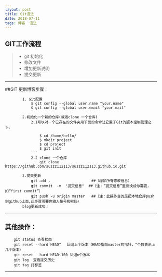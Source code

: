 ```yaml
--- 
layout: post
title: Git语法
date: 2018-07-11 
tags: 博客  语法
--- 
```


## GIT工作流程
> * git 初始化
> * 修改文件
> * 增加更新说明
> * 提交更新

***
##GIT 更新博客步骤：
  
            1. Git配置
                $ git config --global user.name "your.name"
                $ git config --global user.email "your.mail"

            2.初始化一个新的仓库(或者clone 一个仓库)
                2.1可以对一个已存在的文件夹用下面的命令让它置于Git的版本控制管理之下。

                    $ cd /home/hello/
                    $ mkdir project
                    $ cd project
                    $ git init
                ```
                2.2 clone 一个仓库
                    git clone https://github.com/suzzz112113/suzzz112113.github.io.git
                    
            3.提交更新
                git add .                   ##（增加所有修改信息）
                git commit  -m  "提交信息"  ##（注：“提交信息”里面换成你需要，如“first commit”）
                git push -u origin master   ##（注：此操作目的是把本地仓库push到github上面,此步骤需要你输入帐号和密码）
            blog更新成功！
***

## 其他操作：
        git status 查看状态
        git reset --hard HEAD^　 回退上个版本（HEAD指向master的指针，^个数表示上几个版本）
        git reset --hard HEAD~100 回退n个版本
        git log  查看提交历史
        git tag 打标签
        
***
